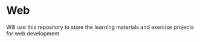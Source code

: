 # Web
Will use this repository to store the learning materials and exercise projects for web development
